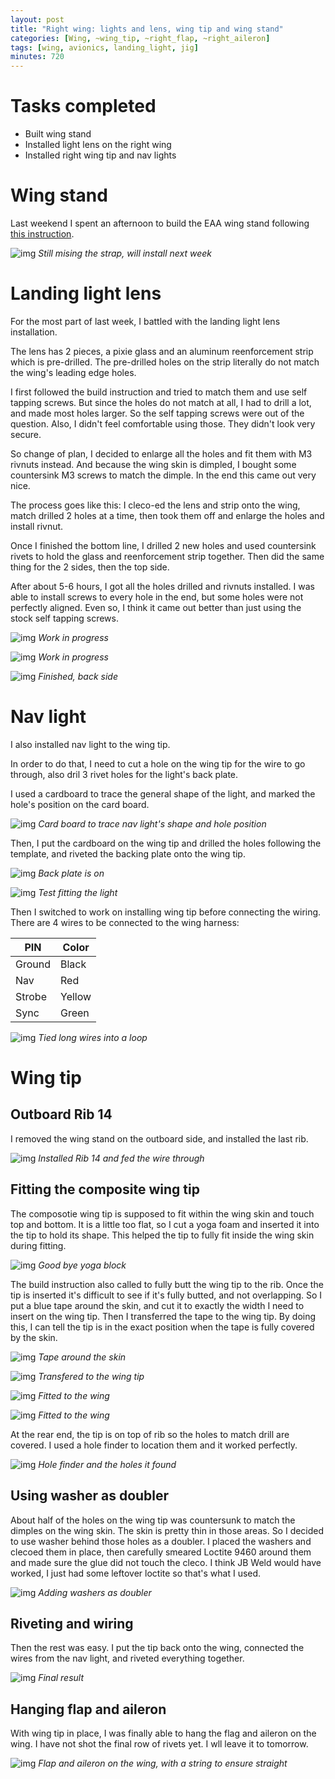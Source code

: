 ```yaml
---
layout: post
title: "Right wing: lights and lens, wing tip and wing stand"
categories: [Wing, ~wing_tip, ~right_flap, ~right_aileron]
tags: [wing, avionics, landing_light, jig]
minutes: 720
---
```


# Tasks completed

- Built wing stand
- Installed light lens on the right wing
- Installed right wing tip and nav lights

# Wing stand

Last weekend I spent an afternoon to build the EAA wing stand following [this instruction](https://www.eaa.org/eaa/aircraft-building/builderresources/while-youre-building/building-articles/tools-and-workshop/how-to-make-a-wing-stand).

![img](https://lh3.googleusercontent.com/pw/AP1GczOicNyI6mcQLLVbyUsPzDawlkFIMGxoCtjvxHsuIiY4TWVC2uiaevnnsUqEghBDuKmEccqicXMltiR0Dw4kE_rHqHTkHLho75LEBIrtkn1KJDmznle1QIR5U01kMPt6gn-C4bW3p8eY-_LZ8mvIAZ9bjA=w957-h1271-s-no-gm?authuser=0)
_Still mising the strap, will install next week_

# Landing light lens

For the most part of last week, I battled with the landing light lens installation.

The lens has 2 pieces, a pixie glass and an aluminum reenforcement strip which is pre-drilled. The pre-drilled holes on the strip literally do not match the wing's leading edge holes.

I first followed the build instruction and tried to match them and use self tapping screws. But since the holes do not match at all, I had to drill a lot, and made most holes larger. So the self tapping screws were out of the question. Also, I didn't feel comfortable using those. They didn't look very secure.

So change of plan, I decided to enlarge all the holes and fit them with M3 rivnuts instead. And because the wing skin is dimpled, I bought some countersink M3 screws to match the dimple. In the end this came out very nice.

The process goes like this: I cleco-ed the lens and strip onto the wing, match drilled 2 holes at a time, then took them off and enlarge the holes and install rivnut.

Once I finished the bottom line, I drilled 2 new holes and used countersink rivets to hold the glass and reenforcement strip together. Then did the same thing for the 2 sides, then the top side.

After about 5-6 hours, I got all the holes drilled and rivnuts installed. I was able to install screws to every hole in the end, but some holes were not perfectly aligned. Even so, I think it came out better than just using the stock self tapping screws.

![img](https://lh3.googleusercontent.com/pw/AP1GczMrfH3w9SdYCwKBaREl1AltsUp1pO2xneO310_a-IOTog-jWvR98hnb7iMql5W8QTqPBBeBpgm_kFHlOuEK8SWtBfciqb60iZ3uZQ3K61M88qGZ7196bjaJcg6CS1teld4RYWBK6bK-AIUROQUUT98w4A=w1688-h1271-s-no-gm?authuser=0)
_Work in progress_

![img](https://lh3.googleusercontent.com/pw/AP1GczOpYGsjnmBtS5qzrBLgXqt2-aVOW3pVdS2CyTuGkNM1LVmFrZAuZyMpYZX4aRmTSdcReLn86oUyGwmuBW6VaeqWLl5JGIGEs8LH2t-ymoQgBnZXKUvqnPaM0zGaDFLaI1ld-l2k992Nimt15beNU-5AsQ=w1688-h1271-s-no-gm?authuser=0)
_Work in progress_

![img](https://lh3.googleusercontent.com/pw/AP1GczPAg3kAkW0octiOegBaOS41xbJFUhxnSBt6cUKPwthiwbWzuP1lsLk_zh8ibYzcwVcZQpOH9CVMpjnZOCl-chdxFcDwfrus7VNxngTXZlQhjwGJuRYVt_u33wOHAO5aEb_hHRb1pAjCFvfL6BM01PfPow=w1688-h1271-s-no-gm?authuser=0)
_Finished, back side_

# Nav light

I also installed nav light to the wing tip.

In order to do that, I need to cut a hole on the wing tip for the wire to go through, also dril 3 rivet holes for the light's back plate.

I used a cardboard to trace the general shape of the light, and marked the hole's position on the card board.

![img](https://lh3.googleusercontent.com/pw/AP1GczNfHfR-ZcFPhYK0dgMFAxXe-pIr5QaPeotHb62mTiNTaeN0oB9tYo64mKSxVUGKDwAJZgTYodszpIgKhk-uLMOt1Wp9EgKPacHZOIW1bWXeqmGCl3TdZYF_RyZx-RZUrzNQ7t4BWcwJKNcH1Oe2x7HWgg=w957-h1271-s-no-gm?authuser=0)
_Card board to trace nav light's shape and hole position_

Then, I put the cardboard on the wing tip and drilled the holes following the template, and riveted the backing plate onto the wing tip.

![img](https://lh3.googleusercontent.com/pw/AP1GczMR7pNCW_FTiaXW9Bjx-XHJwJMEv0THmj98Gj2R1eq7UHeSPolvWOEsePNB8m7qYg_2cnKXbSEMRDN6IMttf7hiTnOkvABOP0mxqgz4j57Kx-RtB-SrpGQxfC7_vQ-q93_FdlRITz0FJE6VwUbDoLOvUQ=w1688-h1271-s-no-gm?authuser=0)
_Back plate is on_

![img](https://lh3.googleusercontent.com/pw/AP1GczPJIdyGKZJTeW3YuYMfSmrz6Xa-8QX_hkLtbh7Cl8t-hSxLMuIjXVWcU3DXbiZ5Qglu1Bm4Pte6cKNIylwi1rbbHldHDM-xVQhhnYMxAqPM2RMbULNDfE68fMX-WDpdcbFMePdSFPEPfVvn9WTw2KL6JQ=w957-h1271-s-no-gm?authuser=0)
_Test fitting the light_

Then I switched to work on installing wing tip before connecting the wiring. There are 4 wires to be connected to the wing harness:

| PIN    | Color  |
| ------ | ------ |
| Ground | Black  |
| Nav    | Red    |
| Strobe | Yellow |
| Sync   | Green  |

![img](https://lh3.googleusercontent.com/pw/AP1GczOvt-fjKsKzqzFGiJ3p0ChR-GI56hOJ_tBlEc7TKlDgnuvp9Zfs0vVYtQP7RnqeHxyd3n3LZXYRU1Meik-XsqFulCT12_2-oWQlRNrot6zmgfQvftc106Tcv-A8TYgvUbDy7U-JmIOKZ0qlKXuTEv-qYg=w1688-h1271-s-no-gm?authuser=0)
_Tied long wires into a loop_

# Wing tip

## Outboard Rib 14

I removed the wing stand on the outboard side, and installed the last rib.

![img](https://lh3.googleusercontent.com/pw/AP1GczOiBp0W4h0_SbYIQawAZv4g_BytoBv42fDwDiGSYSWqJiH2AlU27Ho1IzDAd_Eyp_ORypoY_sqtF3RZHYPTtaEolirtwhcFEeWaGD2EoH0orL7jXLI1Q3xwyU4FyAxbmtCnJV3-la6EQ37VW2TRh9uNlw=w1688-h1271-s-no-gm?authuser=0)
_Installed Rib 14 and fed the wire through_

## Fitting the composite wing tip

The composotie wing tip is supposed to fit within the wing skin and touch top and bottom. It is a little too flat, so I cut a yoga foam and inserted it into the tip to hold its shape. This helped the tip to fully fit inside the wing skin during fitting.

![img](https://lh3.googleusercontent.com/pw/AP1GczNQLd1JSiy3nOWcQ1bCWjCSulBD9ajua6VIGQ7Y3ZwTCSCq5VuFO7YhO87KL-BNnJMbuAPmKr0-gxOtjMbj3ARuMYJ-tDBQaOazLVXCWKuEQo7N8vUMb50nmGlaY3pFQeJrfBd3fGfsiDoOlMhpgtbeVw=w957-h1271-s-no-gm?authuser=0)
_Good bye yoga block_

The build instruction also called to fully butt the wing tip to the rib. Once the tip is inserted it's difficult to see if it's fully butted, and not overlapping. So I put a blue tape around the skin, and cut it to exactly the width I need to insert on the wing tip. Then I transferred the tape to the wing tip. By doing this, I can tell the tip is in the exact position when the tape is fully covered by the skin.

![img](https://lh3.googleusercontent.com/pw/AP1GczNcCqpzfsD-jsOei72DzLzJJPnbNr4haZCSUnjp5-nwrWhkS24vEi7yKOQCrw6PqHteGM5alomxrNQD-fN1Oh9RBhOQ8hnq1HypDcyZYw-1-FV-octNIk_tmn-llEUA5f8B--A22dYswfrRxjnuVRXPeg=w1688-h1271-s-no-gm?authuser=0)
_Tape around the skin_

![img](https://lh3.googleusercontent.com/pw/AP1GczNYekRyKYgJ7Ee6uruc2lL4WVyCY5Gt-fElatfsHdJJJliG0IdZYq-OynZmQDhfeXxjYL7efaksfJBfXJdKeVuwIX-8UFWKV9BMLYPg0u5FoThZFFSYdrhgXyOdO-CMZ-LjWGcRruOtnV9SVUB9_U_7kg=w1688-h1271-s-no-gm?authuser=0)
_Transfered to the wing tip_

![img](https://lh3.googleusercontent.com/pw/AP1GczOUIcu7ahG1GE0LHeVCkcNCE1gSOu8MVx-CLUcEQqpB3HRsKkJzTH_9skA6MKeYdj0AqaMVVX671K9FCALaDZP6GRtgE-8xt1QJClWGLMkRmSmrw98BqZLwBw70OA6PZSfBZu1mh1JAqcFwIYLCyq4b_w=w957-h1271-s-no-gm?authuser=0)
_Fitted to the wing_

![img](https://lh3.googleusercontent.com/pw/AP1GczPiz7iuBKh55W9YJ0gi11l_DlYeyXde4sfb5l95bxtjiVl6L_o0CVcCbuOjQdNnH49pjtmwrmL24X9ZN1xhmFVZGlbSWq9xv4dv1aPs715OX4ayuN6Y278OXfkrlYXQXAd35o300gRkVBAx520xNIqfTw=w957-h1271-s-no-gm?authuser=0)
_Fitted to the wing_

At the rear end, the tip is on top of rib so the holes to match drill are covered. I used a hole finder to location them and it worked perfectly.

![img](https://lh3.googleusercontent.com/pw/AP1GczO3WME83uaiADi9fpj5uZmPdEWNccdAdo01uc9vzGa3AG1oFjqkeu6lKLlhy_63VVj1NJWBaivJ1hyEeNincdOsJ4HIh_-Y9JRTNKhnUzF2BsXVi_35bOr5LKWXMKXl_IgMI6Pl35o2YUwzP_ECMHuCFA=w957-h1271-s-no-gm?authuser=0)
_Hole finder and the holes it found_

## Using washer as doubler

About half of the holes on the wing tip was countersunk to match the dimples on the wing skin. The skin is pretty thin in those areas. So I decided to use washer behind those holes as a doubler. I placed the washers and clecoed them in place, then carefully smeared Loctite 9460 around them and made sure the glue did not touch the cleco. I think JB Weld would have worked, I just had some leftover loctite so that's what I used.

![img](https://lh3.googleusercontent.com/pw/AP1GczPduYzhRbxpCGR62129oWOJokjJdt3tGaCdN3uO1SJI2iQlkf5aL_V7XbzrGuaTkS6j6grSwJHljPVSnFu2WMrx2FkLLTgv_wvcwSKfOQ5zEfJkBsNZmhfbUF45SuG4EU3QHX9kTjh19NfQcSmOTwhfVw=w1688-h1271-s-no-gm?authuser=0)
_Adding washers as doubler_

## Riveting and wiring

Then the rest was easy. I put the tip back onto the wing, connected the wires from the nav light, and riveted everything together.

![img](https://lh3.googleusercontent.com/pw/AP1GczM1BguX3izjN4KTFzdvPI9MOfSPAdW2EqsQPcOMaznrxME-4XN5zd9lHY0OxkLBDNtbhmtLuc7OOiA7snfPcRkiS1floB-BXD7cd0SHev3W0nhGM6viEZgTXZZxZFiZXGPKqfIfldwIrn3TNuUL2qsZBQ=w1688-h1271-s-no-gm?authuser=0)
_Final result_

## Hanging flap and aileron

With wing tip in place, I was finally able to hang the flag and aileron on the wing. I have not shot the final row of rivets yet. I wll leave it to tomorrow.

![img](https://lh3.googleusercontent.com/pw/AP1GczOfIkmrvGtkK8TuubMbCMeZ5uhW8Okly8NBjZ3YjqXNo6ypfNdcpWzM49owjZ-MftirfbTH_i4gTloHCbB2NGD-RF5yLRYplKazhG4ne6KefYXloKJ01r0Ik2I0KOpDl_ac8tFgraVvYsLN4Kwzj_E_Wg=w957-h1271-s-no-gm?authuser=0)
_Flap and aileron on the wing, with a string to ensure straight_
